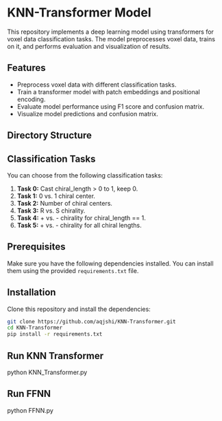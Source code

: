 # KNN-Transformer Model

This repository implements a deep learning model using transformers for voxel data classification tasks. The model preprocesses voxel data, trains on it, and performs evaluation and visualization of results.

## Features
- Preprocess voxel data with different classification tasks.
- Train a transformer model with patch embeddings and positional encoding.
- Evaluate model performance using F1 score and confusion matrix.
- Visualize model predictions and confusion matrix.

## Directory Structure



## Classification Tasks
You can choose from the following classification tasks:
1. **Task 0:** Cast chiral_length > 0 to 1, keep 0.
2. **Task 1:** 0 vs. 1 chiral center.
3. **Task 2:** Number of chiral centers.
4. **Task 3:** R vs. S chirality.
5. **Task 4:** + vs. - chirality for chiral_length == 1.
6. **Task 5:** + vs. - chirality for all chiral lengths.

## Prerequisites
Make sure you have the following dependencies installed. You can install them using the provided `requirements.txt` file.

## Installation

Clone this repository and install the dependencies:

```bash
git clone https://github.com/aqjshi/KNN-Transformer.git
cd KNN-Transformer
pip install -r requirements.txt
```

## Run KNN Transformer
python KNN_Transformer.py

## Run FFNN 
python FFNN.py





